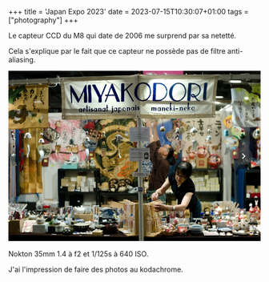 +++
title = 'Japan Expo 2023'
date = 2023-07-15T10:30:07+01:00
tags = ["photography"]
+++

Le capteur CCD du M8 qui date de 2006 me surprend par sa netetté. 

Cela s'explique par le fait que ce capteur ne possède pas de filtre anti-aliasing.

![Image](./images/japanExpo2023.png)

Nokton 35mm 1.4 à f2 et 1/125s à 640 ISO.



J'ai l'impression de faire des photos au kodachrome.

